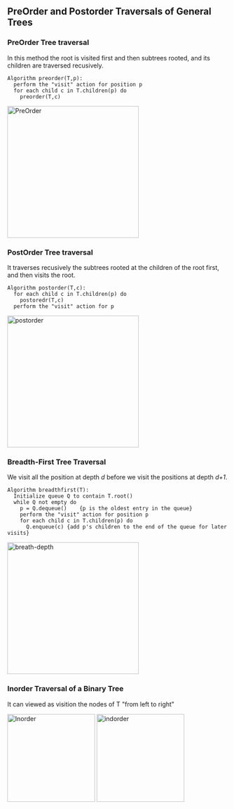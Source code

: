 ## PreOrder and Postorder Traversals of General Trees

### PreOrder Tree traversal
In this method the root is visited first and then subtrees rooted,
and its children are traversed recusively.

```
Algorithm preorder(T,p): 
  perform the "visit" action for position p
  for each child c in T.children(p) do 
    preorder(T,c)
```
<img src="https://encrypted-tbn0.gstatic.com/images?q=tbn:ANd9GcSfAPF9--Vx-1A6Gq3J85E42WtyRO8pY4NOuw&usqp=CAU" alt="PreOrder" height="300"/>

### PostOrder Tree traversal
It traverses recusively the subtrees rooted at the children of the 
root first, and then visits the root.

 ```
 Algorithm postorder(T,c): 
   for each child c in T.children(p) do 
     postoredr(T,c)
   perform the "visit" action for p
 ```
 <img src="https://s3.ap-south-1.amazonaws.com/afteracademy-server-uploads/how-to-traverse-in-a-tree-postorder-13146c73f47dcf88.png" alt="postorder" height="300"/>

### Breadth-First Tree Traversal
We visit all the position at depth *d* before we visit the positions 
at depth *d+1*.

```
Algorithm breadthfirst(T): 
  Initialize queue Q to contain T.root()
  while Q not empty do
    p = Q.dequeue()    {p is the oldest entry in the queue}
    perform the "visit" action for position p
    for each child c in T.children(p) do
      Q.enqueue(c) {add p's children to the end of the queue for later visits}
```
<img src="https://res.cloudinary.com/practicaldev/image/fetch/s--tjMTJZx2--/c_imagga_scale,f_auto,fl_progressive,h_420,q_auto,w_1000/https://dev-to-uploads.s3.amazonaws.com/uploads/articles/n28vjy9759lvwwd59j6d.png" alt="breath-depth" height="300"/>

### Inorder Traversal of a Binary Tree
It can viewed as visition the nodes of T "from left to right"

<img src="https://www.techiedelight.com/wp-content/uploads/Inorder-Traversal.png" alt="Inorder" height="200"/> 
<img src="https://upload.wikimedia.org/wikipedia/commons/7/7a/Threaded_tree.svg" alt="indorder" height='200'/>
